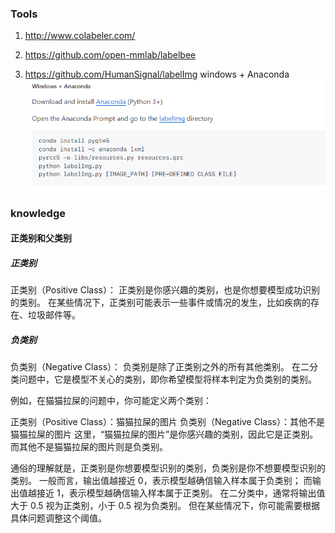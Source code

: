

### Tools 
1. http://www.colabeler.com/

2. https://github.com/open-mmlab/labelbee

3. https://github.com/HumanSignal/labelImg
    windows + Anaconda
    ![img.png](img.png)


### knowledge

#### 正类别和父类别
##### 正类别
正类别（Positive Class）： 正类别是你感兴趣的类别，也是你想要模型成功识别的类别。
在某些情况下，正类别可能表示一些事件或情况的发生，比如疾病的存在、垃圾邮件等。
##### 负类别
负类别（Negative Class）： 负类别是除了正类别之外的所有其他类别。
在二分类问题中，它是模型不关心的类别，即你希望模型将样本判定为负类别的类别。

例如，在猫猫拉屎的问题中，你可能定义两个类别：

正类别（Positive Class）：猫猫拉屎的图片
负类别（Negative Class）：其他不是猫猫拉屎的图片
这里，“猫猫拉屎的图片”是你感兴趣的类别，因此它是正类别。而其他不是猫猫拉屎的图片则是负类别。

通俗的理解就是，正类别是你想要模型识别的类别，负类别是你不想要模型识别的类别。
一般而言，输出值越接近 0，表示模型越确信输入样本属于负类别；
而输出值越接近 1，表示模型越确信输入样本属于正类别。
在二分类中，通常将输出值大于 0.5 视为正类别，小于 0.5 视为负类别。
但在某些情况下，你可能需要根据具体问题调整这个阈值。
